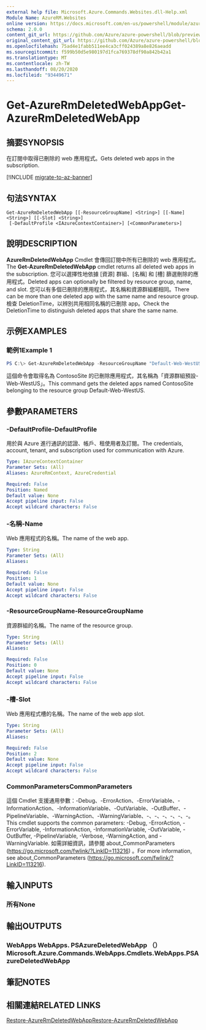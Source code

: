 ```yaml
---
external help file: Microsoft.Azure.Commands.Websites.dll-Help.xml
Module Name: AzureRM.Websites
online version: https://docs.microsoft.com/en-us/powershell/module/azurerm.websites/get-azurermdeletedwebapp
schema: 2.0.0
content_git_url: https://github.com/Azure/azure-powershell/blob/preview/src/ResourceManager/Websites/Commands.Websites/help/Get-AzureRmDeletedWebApp.md
original_content_git_url: https://github.com/Azure/azure-powershell/blob/preview/src/ResourceManager/Websites/Commands.Websites/help/Get-AzureRmDeletedWebApp.md
ms.openlocfilehash: 75ad4e1fabb511ee4ca3cff024389a8e826aeadd
ms.sourcegitcommit: f599b50d5e980197d1fca769378df90a842b42a1
ms.translationtype: MT
ms.contentlocale: zh-TW
ms.lasthandoff: 08/20/2020
ms.locfileid: "93449671"
---
```

# <span data-ttu-id="6b18f-101">Get-AzureRmDeletedWebApp</span><span class="sxs-lookup"><span data-stu-id="6b18f-101">Get-AzureRmDeletedWebApp</span></span>

## <span data-ttu-id="6b18f-102">摘要</span><span class="sxs-lookup"><span data-stu-id="6b18f-102">SYNOPSIS</span></span>
<span data-ttu-id="6b18f-103">在訂閱中取得已刪除的 web 應用程式。</span><span class="sxs-lookup"><span data-stu-id="6b18f-103">Gets deleted web apps in the subscription.</span></span>

[!INCLUDE [migrate-to-az-banner](../../includes/migrate-to-az-banner.md)]

## <span data-ttu-id="6b18f-104">句法</span><span class="sxs-lookup"><span data-stu-id="6b18f-104">SYNTAX</span></span>

```
Get-AzureRmDeletedWebApp [[-ResourceGroupName] <String>] [[-Name] <String>] [[-Slot] <String>]
 [-DefaultProfile <IAzureContextContainer>] [<CommonParameters>]
```

## <span data-ttu-id="6b18f-105">說明</span><span class="sxs-lookup"><span data-stu-id="6b18f-105">DESCRIPTION</span></span>
<span data-ttu-id="6b18f-106">**AzureRmDeletedWebApp** Cmdlet 會傳回訂閱中所有已刪除的 web 應用程式。</span><span class="sxs-lookup"><span data-stu-id="6b18f-106">The **Get-AzureRmDeletedWebApp** cmdlet returns all deleted web apps in the subscription.</span></span> <span data-ttu-id="6b18f-107">您可以選擇性地依據 [資源] 群組、[名稱] 和 [槽] 篩選刪除的應用程式。</span><span class="sxs-lookup"><span data-stu-id="6b18f-107">Deleted apps can optionally be filtered by resource group, name, and slot.</span></span> <span data-ttu-id="6b18f-108">您可以有多個已刪除的應用程式，其名稱和資源群組都相同。</span><span class="sxs-lookup"><span data-stu-id="6b18f-108">There can be more than one deleted app with the same name and resource group.</span></span> <span data-ttu-id="6b18f-109">檢查 DeletionTime，以辨別共用相同名稱的已刪除 app。</span><span class="sxs-lookup"><span data-stu-id="6b18f-109">Check the DeletionTime to distinguish deleted apps that share the same name.</span></span>

## <span data-ttu-id="6b18f-110">示例</span><span class="sxs-lookup"><span data-stu-id="6b18f-110">EXAMPLES</span></span>

### <span data-ttu-id="6b18f-111">範例1</span><span class="sxs-lookup"><span data-stu-id="6b18f-111">Example 1</span></span>
```powershell
PS C:\> Get-AzureRmDeletedWebApp -ResourceGroupName "Default-Web-WestUS" -Name "ContosoSite"
```

<span data-ttu-id="6b18f-112">這個命令會取得名為 ContosoSite 的已刪除應用程式，其名稱為「資源群組預設-Web-WestUS」。</span><span class="sxs-lookup"><span data-stu-id="6b18f-112">This command gets the deleted apps named ContosoSite belonging to the resource group Default-Web-WestUS.</span></span>

## <span data-ttu-id="6b18f-113">參數</span><span class="sxs-lookup"><span data-stu-id="6b18f-113">PARAMETERS</span></span>

### <span data-ttu-id="6b18f-114">-DefaultProfile</span><span class="sxs-lookup"><span data-stu-id="6b18f-114">-DefaultProfile</span></span>
<span data-ttu-id="6b18f-115">用於與 Azure 進行通訊的認證、帳戶、租使用者及訂閱。</span><span class="sxs-lookup"><span data-stu-id="6b18f-115">The credentials, account, tenant, and subscription used for communication with Azure.</span></span>

```yaml
Type: IAzureContextContainer
Parameter Sets: (All)
Aliases: AzureRmContext, AzureCredential

Required: False
Position: Named
Default value: None
Accept pipeline input: False
Accept wildcard characters: False
```

### <span data-ttu-id="6b18f-116">-名稱</span><span class="sxs-lookup"><span data-stu-id="6b18f-116">-Name</span></span>
<span data-ttu-id="6b18f-117">Web 應用程式的名稱。</span><span class="sxs-lookup"><span data-stu-id="6b18f-117">The name of the web app.</span></span>

```yaml
Type: String
Parameter Sets: (All)
Aliases:

Required: False
Position: 1
Default value: None
Accept pipeline input: False
Accept wildcard characters: False
```

### <span data-ttu-id="6b18f-118">-ResourceGroupName</span><span class="sxs-lookup"><span data-stu-id="6b18f-118">-ResourceGroupName</span></span>
<span data-ttu-id="6b18f-119">資源群組的名稱。</span><span class="sxs-lookup"><span data-stu-id="6b18f-119">The name of the resource group.</span></span>

```yaml
Type: String
Parameter Sets: (All)
Aliases:

Required: False
Position: 0
Default value: None
Accept pipeline input: False
Accept wildcard characters: False
```

### <span data-ttu-id="6b18f-120">-槽</span><span class="sxs-lookup"><span data-stu-id="6b18f-120">-Slot</span></span>
<span data-ttu-id="6b18f-121">Web 應用程式槽的名稱。</span><span class="sxs-lookup"><span data-stu-id="6b18f-121">The name of the web app slot.</span></span>

```yaml
Type: String
Parameter Sets: (All)
Aliases:

Required: False
Position: 2
Default value: None
Accept pipeline input: False
Accept wildcard characters: False
```

### <span data-ttu-id="6b18f-122">CommonParameters</span><span class="sxs-lookup"><span data-stu-id="6b18f-122">CommonParameters</span></span>
<span data-ttu-id="6b18f-123">這個 Cmdlet 支援通用參數：-Debug、-ErrorAction、-ErrorVariable、-InformationAction、-InformationVariable、-OutVariable、-OutBuffer、-PipelineVariable、-WarningAction、-WarningVariable、-、-、-、-、-、-。</span><span class="sxs-lookup"><span data-stu-id="6b18f-123">This cmdlet supports the common parameters: -Debug, -ErrorAction, -ErrorVariable, -InformationAction, -InformationVariable, -OutVariable, -OutBuffer, -PipelineVariable, -Verbose, -WarningAction, and -WarningVariable.</span></span>
<span data-ttu-id="6b18f-124">如需詳細資訊，請參閱 about_CommonParameters (https://go.microsoft.com/fwlink/?LinkID=113216) 。</span><span class="sxs-lookup"><span data-stu-id="6b18f-124">For more information, see about_CommonParameters (https://go.microsoft.com/fwlink/?LinkID=113216).</span></span>

## <span data-ttu-id="6b18f-125">輸入</span><span class="sxs-lookup"><span data-stu-id="6b18f-125">INPUTS</span></span>

### <span data-ttu-id="6b18f-126">所有</span><span class="sxs-lookup"><span data-stu-id="6b18f-126">None</span></span>

## <span data-ttu-id="6b18f-127">輸出</span><span class="sxs-lookup"><span data-stu-id="6b18f-127">OUTPUTS</span></span>

### <span data-ttu-id="6b18f-128">WebApps WebApps. PSAzureDeletedWebApp （）</span><span class="sxs-lookup"><span data-stu-id="6b18f-128">Microsoft.Azure.Commands.WebApps.Cmdlets.WebApps.PSAzureDeletedWebApp</span></span>

## <span data-ttu-id="6b18f-129">筆記</span><span class="sxs-lookup"><span data-stu-id="6b18f-129">NOTES</span></span>

## <span data-ttu-id="6b18f-130">相關連結</span><span class="sxs-lookup"><span data-stu-id="6b18f-130">RELATED LINKS</span></span>

[<span data-ttu-id="6b18f-131">Restore-AzureRmDeletedWebApp</span><span class="sxs-lookup"><span data-stu-id="6b18f-131">Restore-AzureRmDeletedWebApp</span></span>](./Restore-AzureRmDeletedWebApp.md)
